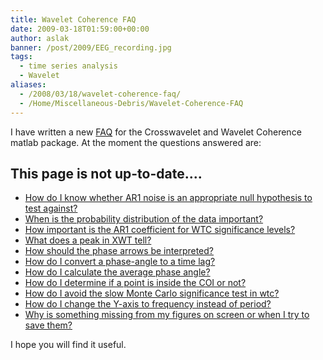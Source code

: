```yaml
---
title: Wavelet Coherence FAQ
date: 2009-03-18T01:59:00+00:00
author: aslak
banner: /post/2009/EEG_recording.jpg
tags:
  - time series analysis
  - Wavelet
aliases:
  - /2008/03/18/wavelet-coherence-faq/
  - /Home/Miscellaneous-Debris/Wavelet-Coherence-FAQ
---
```

I have written a new [FAQ](http://www.pol.ac.uk/home/research/waveletcoherence/faq.html) for the Crosswavelet and Wavelet Coherence matlab package. At the moment the questions answered are:
<!--more-->
## This page is not up-to-date....  

  * [How do I know whether AR1 noise is an appropriate null hypothesis to test against?](http://www.pol.ac.uk/home/research/waveletcoherence/faq.html#1)
  * [When is the probability distribution of the data important?](http://www.pol.ac.uk/home/research/waveletcoherence/faq.html#2)
  * [How important is the AR1 coefficient for WTC significance levels?](http://www.pol.ac.uk/home/research/waveletcoherence/faq.html#3)
  * [What does a peak in XWT tell?](http://www.pol.ac.uk/home/research/waveletcoherence/faq.html#5)
  * [How should the phase arrows be interpreted?](http://www.pol.ac.uk/home/research/waveletcoherence/faq.html#6)
  * [How do I convert a phase-angle to a time lag?](http://www.pol.ac.uk/home/research/waveletcoherence/faq.html#9)
  * [How do I calculate the average phase angle?](http://www.pol.ac.uk/home/research/waveletcoherence/faq.html#11)
  * [How do I determine if a point is inside the COI or not?](http://www.pol.ac.uk/home/research/waveletcoherence/faq.html#13)
  * [How do I avoid the slow Monte Carlo significance test in wtc?](http://www.pol.ac.uk/home/research/waveletcoherence/faq.html#14)
  * [How do I change the Y-axis to frequency instead of period?](http://www.pol.ac.uk/home/research/waveletcoherence/faq.html#16)
  * [Why is something missing from my figures on screen or when I try to save them?](http://www.pol.ac.uk/home/research/waveletcoherence/faq.html#17)

I hope you will find it useful.
